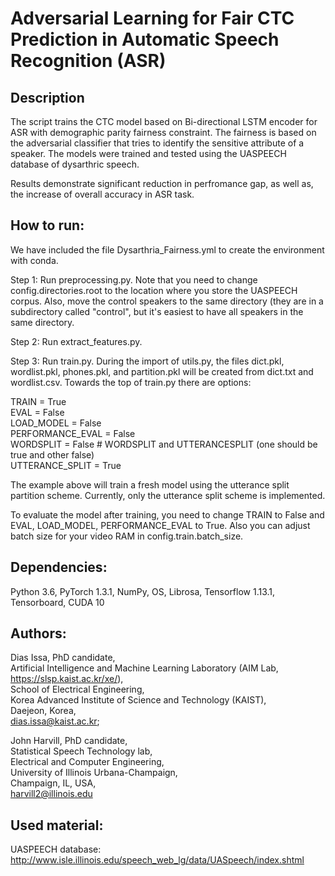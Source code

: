 #  Adversarial Learning for Fair CTC Prediction in Automatic Speech Recognition (ASR)

## Description
The script trains the CTC model based on Bi-directional LSTM encoder for ASR with demographic parity fairness constraint. The fairness is based on the adversarial classifier that tries to identify the sensitive attribute of a speaker. The models were trained and tested using the UASPEECH database of dysarthric speech.

Results demonstrate significant reduction in perfromance gap, as well as, the increase of overall accuracy in ASR task.

## How to run:
We have included the file Dysarthria_Fairness.yml to create the environment with conda.  

Step 1: Run preprocessing.py. Note that you need to change config.directories.root to the location where you store the UASPEECH corpus. Also, move the control speakers to the same directory (they are in a subdirectory called "control", but it's easiest to have all speakers in the same directory.  

Step 2: Run extract_features.py.  

Step 3: Run train.py. During the import of utils.py, the files dict.pkl, wordlist.pkl, phones.pkl, and partition.pkl will be created from dict.txt and wordlist.csv. Towards the top of train.py there are options:  

TRAIN = True  
EVAL = False  
LOAD_MODEL = False  
PERFORMANCE_EVAL = False  
WORDSPLIT = False  # WORDSPLIT and UTTERANCESPLIT (one should be true and other false)  
UTTERANCE_SPLIT = True  

The example above will train a fresh model using the utterance split partition scheme. Currently, only the utterance split scheme is implemented.  

To evaluate the model after training, you need to change TRAIN to False and EVAL, LOAD_MODEL, PERFORMANCE_EVAL to True. Also you can adjust batch size for your video RAM in
config.train.batch_size.  

## Dependencies:
Python 3.6, PyTorch 1.3.1, NumPy, OS, Librosa, Tensorflow 1.13.1, Tensorboard, CUDA 10  

## Authors:
  Dias Issa, PhD candidate,  
  Artificial Intelligence and Machine Learning Laboratory (AIM Lab, https://slsp.kaist.ac.kr/xe/),  
  School of Electrical Engineering,  
  Korea Advanced Institute of Science and Technology (KAIST),  
  Daejeon, Korea,  
  dias.issa@kaist.ac.kr;  
    
  John Harvill, PhD candidate,  
  Statistical Speech Technology lab,  
  Electrical and Computer Engineering,  
  University of Illinois Urbana-Champaign,  
  Champaign, IL, USA,  
  harvill2@illinois.edu

## Used material:
UASPEECH database: http://www.isle.illinois.edu/speech_web_lg/data/UASpeech/index.shtml

  

